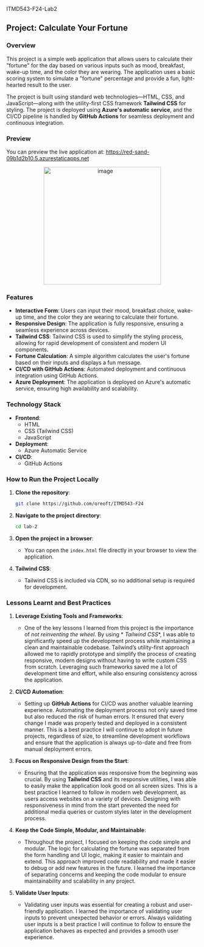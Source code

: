 ITMD543-F24-Lab2

## Project: Calculate Your Fortune

### Overview

This project is a simple web application that allows users to calculate their "fortune" for the day based on various
inputs such as mood, breakfast, wake-up time, and the color they are wearing. The application uses a basic scoring
system to simulate a "fortune" percentage and provide a fun, light-hearted result to the user.

The project is built using standard web technologies—HTML, CSS, and JavaScript—along with the utility-first CSS
framework **Tailwind CSS** for styling. The project is deployed using **Azure's automatic service**, and the CI/CD
pipeline is handled by **GitHub Actions** for seamless deployment and continuous integration.

### Preview

You can preview the live application at: https://red-sand-09b1d2b10.5.azurestaticapps.net
<div style="text-align: center;">
    <img src="https://github.com/user-attachments/assets/3957b69d-fe04-4812-a578-fc21900f224b" alt="image" width="308">
</div>


### Features

- **Interactive Form**: Users can input their mood, breakfast choice, wake-up time, and the color they are wearing to
  calculate their fortune.
- **Responsive Design**: The application is fully responsive, ensuring a seamless experience across devices.
- **Tailwind CSS**: Tailwind CSS is used to simplify the styling process, allowing for rapid development of consistent
  and modern UI components.
- **Fortune Calculation**: A simple algorithm calculates the user's fortune based on their inputs and displays a fun
  message.
- **CI/CD with GitHub Actions**: Automated deployment and continuous integration using GitHub Actions.
- **Azure Deployment**: The application is deployed on Azure's automatic service, ensuring high availability and
  scalability.

### Technology Stack

- **Frontend**:
    - HTML
    - CSS (Tailwind CSS)
    - JavaScript
- **Deployment**:
    - Azure Automatic Service
- **CI/CD**:
    - GitHub Actions

### How to Run the Project Locally

1. **Clone the repository**:
   ```bash
   git clone https://github.com/oreoft/ITMD543-F24
   ```

2. **Navigate to the project directory**:
   ```bash
   cd lab-2
   ```

3. **Open the project in a browser**:
    - You can open the `index.html` file directly in your browser to view the application.

4. **Tailwind CSS**:
    - Tailwind CSS is included via CDN, so no additional setup is required for development.

### Lessons Learnt and Best Practices

1. **Leverage Existing Tools and Frameworks**:
    - One of the key lessons I learned from this project is the importance of *not reinventing the wheel*. By using *
      *Tailwind CSS**, I was able to significantly speed up the development process while maintaining a clean and
      maintainable codebase. Tailwind’s utility-first approach allowed me to rapidly prototype and simplify the process
      of creating responsive, modern designs without having to write custom CSS from scratch. Leveraging such frameworks
      saved me a lot of development time and effort, while also ensuring consistency across the application.

2. **CI/CD Automation**:
    - Setting up **GitHub Actions** for CI/CD was another valuable learning experience. Automating the deployment
      process not only saved time but also reduced the risk of human errors. It ensured that every change I made was
      properly tested and deployed in a consistent manner. This is a best practice I will continue to adopt in future
      projects, regardless of size, to streamline development workflows and ensure that the application is always
      up-to-date and free from manual deployment errors.

3. **Focus on Responsive Design from the Start**:
    - Ensuring that the application was responsive from the beginning was crucial. By using **Tailwind CSS** and its
      responsive utilities, I was able to easily make the application look good on all screen sizes. This is a best
      practice I learned to follow in modern web development, as users access websites on a variety of devices.
      Designing with responsiveness in mind from the start prevented the need for additional media queries or custom
      styles later in the development process.

4. **Keep the Code Simple, Modular, and Maintainable**:
    - Throughout the project, I focused on keeping the code simple and modular. The logic for calculating the fortune
      was separated from the form handling and UI logic, making it easier to maintain and extend. This approach improved
      code readability and made it easier to debug or add new features in the future. I learned the importance of
      separating concerns and keeping the code modular to ensure maintainability and scalability in any project.

5. **Validate User Inputs**:
    - Validating user inputs was essential for creating a robust and user-friendly application. I learned the importance
      of validating user inputs to prevent unexpected behavior or errors. Always validating user inputs is a
      best practice I will continue to follow to ensure the application behaves as expected and provides a smooth user
      experience.
